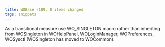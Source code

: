 ```yaml
---
title: WOBase r189, 8 items changed
tags: snippets
---
```


As a transitional measure use WO_SINGLETON macro rather than inheriting from WOSingleton in WOHelpPanel, WOLoginManager, WOPreferences, WOSysctl (WOSingleton has moved to WOCommon).

